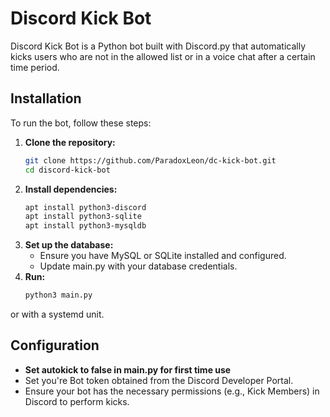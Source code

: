 # Discord Kick Bot

Discord Kick Bot is a Python bot built with Discord.py that automatically kicks users who are not in the allowed list or in a voice chat after a certain time period.

## Installation

To run the bot, follow these steps:

1. **Clone the repository:**
   ```bash
   git clone https://github.com/ParadoxLeon/dc-kick-bot.git
   cd discord-kick-bot
2. **Install dependencies:**
   ```bash
   apt install python3-discord
   apt install python3-sqlite
   apt install python3-mysqldb
3. **Set up the database:**
   - Ensure you have MySQL or SQLite installed and configured.
   - Update main.py with your database credentials.
4. **Run:**
   ```bash
   python3 main.py

or with a systemd unit.


## Configuration
   - **Set autokick to false in main.py for first time use**
   - Set you're Bot token obtained from the Discord Developer Portal.
   - Ensure your bot has the necessary permissions (e.g., Kick Members) in Discord to perform kicks.
